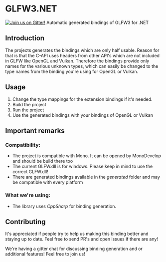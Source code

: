 # GLFW3.NET
[![Join us on Gitter!](https://badges.gitter.im/gitterHQ/gitter.png)](https://gitter.im/glfw3dotnet/Lobby)
Automatic generated bindings of GLFW3 for .NET

## Introduction
The projects generates the bindings which are only half usable.
Reason for that is that the C-API uses headers from other API's which are not included in GLFW like OpenGL and Vulkan.
Therefore the bindings provide only names for the various unknown types, which can easily be changed to the type names from the binding you're using for OpenGL or Vulkan.

## Usage
1. Change the type mappings for the extension bindings if it's needed. 
2. Build the project
3. Run the project
4. Use the generated bindings with your bindings of OpenGL or Vulkan

## Important remarks
### Compatibility:
- The project is compatible with Mono. It can be opened by MonoDevelop and should be build there too
- The current GLFW.dll is for windows. Please keep in mind to use the correct GLFW.dll!
- There are generated bindings available in the _generated_ folder and may be compatible with every platform

### What we're using:
- The library uses _CppSharp_ for binding generation.

## Contributing

It's appreciated if people try to help us making this binding better and staying up to date.
Feel free to send PR's and open issues if there are any!

We're having a gitter chat for discussing binding generation and or additional features!
Feel free to join us!

